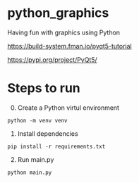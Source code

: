 # python_graphics
Having fun with graphics using Python

https://build-system.fman.io/pyqt5-tutorial

https://pypi.org/project/PyQt5/


# Steps to run

0. Create a Python virtul environment

```
python -m venv venv
```

1. Install dependencies 

```
pip install -r requirements.txt
```

2. Run main.py
```
python main.py
```
